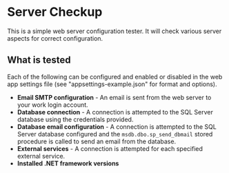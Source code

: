 # Server Checkup

This is a simple web server configuration tester. It will check various server aspects for correct configuration.

## What is tested

Each of the following can be configured and enabled or disabled in the web app settings file (see "appsettings-example.json" for format and options).

* **Email SMTP configuration** - An email is sent from the web server to your work login account.
* **Database connection** - A connection is attempted to the SQL Server database using the credentials provided.
* **Database email configuration** - A connection is attempted to the SQL Server database configured and the `msdb.dbo.sp_send_dbmail` stored procedure is called to send an email from the database.
* **External services** - A connection is attempted for each specified external service.
* **Installed .NET framework versions**
